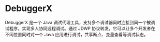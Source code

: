 # DebuggerX
DebuggerX 是一个 Java 调试代理工具，支持多个调试器同时连接到同一个被调试程序，实现多人协同远程调试。通过 JDWP 协议转发，它可以让多个开发者在不同位置同时对一个 Java 应用进行调试，共享断点、变量查看等调试状态。
